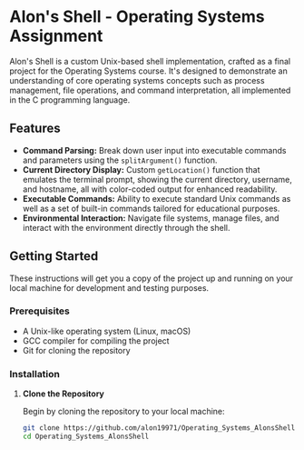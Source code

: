 # Alon's Shell - Operating Systems Assignment

Alon's Shell is a custom Unix-based shell implementation, crafted as a final project for the Operating Systems course. It's designed to demonstrate an understanding of core operating systems concepts such as process management, file operations, and command interpretation, all implemented in the C programming language.

## Features

- **Command Parsing:** Break down user input into executable commands and parameters using the `splitArgument()` function.
- **Current Directory Display:** Custom `getLocation()` function that emulates the terminal prompt, showing the current directory, username, and hostname, all with color-coded output for enhanced readability.
- **Executable Commands:** Ability to execute standard Unix commands as well as a set of built-in commands tailored for educational purposes.
- **Environmental Interaction:** Navigate file systems, manage files, and interact with the environment directly through the shell.

## Getting Started

These instructions will get you a copy of the project up and running on your local machine for development and testing purposes.

### Prerequisites

- A Unix-like operating system (Linux, macOS)
- GCC compiler for compiling the project
- Git for cloning the repository

### Installation

1. **Clone the Repository**

   Begin by cloning the repository to your local machine:

   ```bash
   git clone https://github.com/alon19971/Operating_Systems_AlonsShell.git
   cd Operating_Systems_AlonsShell
